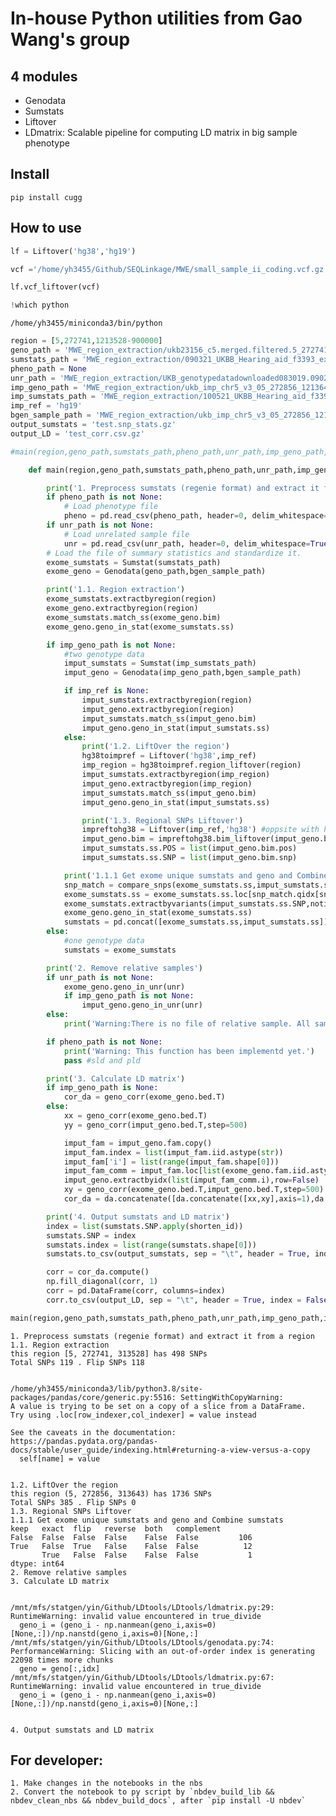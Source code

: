# In-house Python utilities from Gao Wang's group



## 4 modules

- Genodata
- Sumstats
- Liftover
- LDmatrix: Scalable pipeline for computing LD matrix in big sample phenotype


## Install

`pip install cugg`

## How to use

```python
lf = Liftover('hg38','hg19')
```

```python
vcf ='/home/yh3455/Github/SEQLinkage/MWE/small_sample_ii_coding.vcf.gz'
```

```python
lf.vcf_liftover(vcf)
```

```python
!which python
```

    /home/yh3455/miniconda3/bin/python


```python
region = [5,272741,1213528-900000]
geno_path = 'MWE_region_extraction/ukb23156_c5.merged.filtered.5_272741_1213528.bed'
sumstats_path = 'MWE_region_extraction/090321_UKBB_Hearing_aid_f3393_expandedwhite_6436cases_96601ctrl_PC1_2_f3393.regenie.snp_stats'
pheno_path = None
unr_path = 'MWE_region_extraction/UKB_genotypedatadownloaded083019.090221_sample_variant_qc_final_callrate90.filtered.extracted.white_europeans.filtered.092821_ldprun_unrelated.filtered.prune.txt'
imp_geno_path = 'MWE_region_extraction/ukb_imp_chr5_v3_05_272856_1213643.bgen'
imp_sumstats_path = 'MWE_region_extraction/100521_UKBB_Hearing_aid_f3393_expandedwhite_15601cases_237318ctrl_500k_PC1_PC2_f3393.regenie.snp_stats.gz'
imp_ref = 'hg19'
bgen_sample_path = 'MWE_region_extraction/ukb_imp_chr5_v3_05_272856_1213643.sample'
output_sumstats = 'test.snp_stats.gz'
output_LD = 'test_corr.csv.gz'

#main(region,geno_path,sumstats_path,pheno_path,unr_path,imp_geno_path,imp_sumstats_path,imp_ref,output_sumstats,output_LD)
```

```python
    def main(region,geno_path,sumstats_path,pheno_path,unr_path,imp_geno_path,imp_sumstats_path,imp_ref,output_sumstats,output_LD,bgen_sample_path):

        print('1. Preprocess sumstats (regenie format) and extract it from a region')
        if pheno_path is not None:
            # Load phenotype file
            pheno = pd.read_csv(pheno_path, header=0, delim_whitespace=True, quotechar='"')
        if unr_path is not None:
            # Load unrelated sample file
            unr = pd.read_csv(unr_path, header=0, delim_whitespace=True, quotechar='"')  
        # Load the file of summary statistics and standardize it.
        exome_sumstats = Sumstat(sumstats_path)
        exome_geno = Genodata(geno_path,bgen_sample_path)

        print('1.1. Region extraction')
        exome_sumstats.extractbyregion(region)
        exome_geno.extractbyregion(region)
        exome_sumstats.match_ss(exome_geno.bim)
        exome_geno.geno_in_stat(exome_sumstats.ss)

        if imp_geno_path is not None:
            #two genotype data
            imput_sumstats = Sumstat(imp_sumstats_path)
            imput_geno = Genodata(imp_geno_path,bgen_sample_path)

            if imp_ref is None:
                imput_sumstats.extractbyregion(region)
                imput_geno.extractbyregion(region)
                imput_sumstats.match_ss(imput_geno.bim)
                imput_geno.geno_in_stat(imput_sumstats.ss)
            else:
                print('1.2. LiftOver the region')
                hg38toimpref = Liftover('hg38',imp_ref)
                imp_region = hg38toimpref.region_liftover(region)
                imput_sumstats.extractbyregion(imp_region)
                imput_geno.extractbyregion(imp_region)
                imput_sumstats.match_ss(imput_geno.bim)
                imput_geno.geno_in_stat(imput_sumstats.ss)

                print('1.3. Regional SNPs Liftover')
                impreftohg38 = Liftover(imp_ref,'hg38') #oppsite with hg38toimpref
                imput_geno.bim = impreftohg38.bim_liftover(imput_geno.bim)
                imput_sumstats.ss.POS = list(imput_geno.bim.pos)
                imput_sumstats.ss.SNP = list(imput_geno.bim.snp)

            print('1.1.1 Get exome unique sumstats and geno and Combine sumstats')
            snp_match = compare_snps(exome_sumstats.ss,imput_sumstats.ss)
            exome_sumstats.ss = exome_sumstats.ss.loc[snp_match.qidx[snp_match.exact==False].drop_duplicates()] #remove by exact match. can be improved.
            exome_sumstats.extractbyvariants(imput_sumstats.ss.SNP,notin=True)
            exome_geno.geno_in_stat(exome_sumstats.ss)
            sumstats = pd.concat([exome_sumstats.ss,imput_sumstats.ss])
        else:
            #one genotype data
            sumstats = exome_sumstats

        print('2. Remove relative samples')
        if unr_path is not None:
            exome_geno.geno_in_unr(unr)
            if imp_geno_path is not None:
                imput_geno.geno_in_unr(unr)
        else:
            print('Warning:There is no file of relative sample. All sample are included in computing LD matrix')

        if pheno_path is not None:
            print('Warning: This function has been implementd yet.')
            pass #sld and pld

        print('3. Calculate LD matrix')
        if imp_geno_path is None:
            cor_da = geno_corr(exome_geno.bed.T)
        else:
            xx = geno_corr(exome_geno.bed.T)
            yy = geno_corr(imput_geno.bed.T,step=500)

            imput_fam = imput_geno.fam.copy()
            imput_fam.index = list(imput_fam.iid.astype(str))
            imput_fam['i'] = list(range(imput_fam.shape[0]))
            imput_fam_comm = imput_fam.loc[list(exome_geno.fam.iid.astype(str))]
            imput_geno.extractbyidx(list(imput_fam_comm.i),row=False)
            xy = geno_corr(exome_geno.bed.T,imput_geno.bed.T,step=500)
            cor_da = da.concatenate([da.concatenate([xx,xy],axis=1),da.concatenate([xy.T,yy],axis=1)],axis=0)

        print('4. Output sumstats and LD matrix')
        index = list(sumstats.SNP.apply(shorten_id))
        sumstats.SNP = index
        sumstats.index = list(range(sumstats.shape[0]))
        sumstats.to_csv(output_sumstats, sep = "\t", header = True, index = False,compression='gzip')

        corr = cor_da.compute()
        np.fill_diagonal(corr, 1)
        corr = pd.DataFrame(corr, columns=index)
        corr.to_csv(output_LD, sep = "\t", header = True, index = False,compression='gzip')


```

```python
main(region,geno_path,sumstats_path,pheno_path,unr_path,imp_geno_path,imp_sumstats_path,imp_ref,output_sumstats,output_LD,bgen_sample_path)
```

    1. Preprocess sumstats (regenie format) and extract it from a region
    1.1. Region extraction
    this region [5, 272741, 313528] has 498 SNPs
    Total SNPs 119 . Flip SNPs 118


    /home/yh3455/miniconda3/lib/python3.8/site-packages/pandas/core/generic.py:5516: SettingWithCopyWarning: 
    A value is trying to be set on a copy of a slice from a DataFrame.
    Try using .loc[row_indexer,col_indexer] = value instead
    
    See the caveats in the documentation: https://pandas.pydata.org/pandas-docs/stable/user_guide/indexing.html#returning-a-view-versus-a-copy
      self[name] = value


    1.2. LiftOver the region
    this region (5, 272856, 313643) has 1736 SNPs
    Total SNPs 385 . Flip SNPs 0
    1.3. Regional SNPs Liftover
    1.1.1 Get exome unique sumstats and geno and Combine sumstats
    keep   exact  flip   reverse  both   complement
    False  False  False  False    False  False         106
    True   False  True   False    False  False          12
           True   False  False    False  False           1
    dtype: int64
    2. Remove relative samples
    3. Calculate LD matrix


    /mnt/mfs/statgen/yin/Github/LDtools/LDtools/ldmatrix.py:29: RuntimeWarning: invalid value encountered in true_divide
      geno_i = (geno_i - np.nanmean(geno_i,axis=0)[None,:])/np.nanstd(geno_i,axis=0)[None,:]
    /mnt/mfs/statgen/yin/Github/LDtools/LDtools/genodata.py:74: PerformanceWarning: Slicing with an out-of-order index is generating 22098 times more chunks
      geno = geno[:,idx]
    /mnt/mfs/statgen/yin/Github/LDtools/LDtools/ldmatrix.py:67: RuntimeWarning: invalid value encountered in true_divide
      geno_i = (geno_i - np.nanmean(geno_i,axis=0)[None,:])/np.nanstd(geno_i,axis=0)[None,:]


    4. Output sumstats and LD matrix
## For developer:
    1. Make changes in the notebooks in the nbs
    2. Convert the notebook to py script by `nbdev_build_lib && nbdev_clean_nbs && nbdev_build_docs`, after `pip install -U nbdev`
